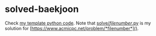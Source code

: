 # solved-baekjoon
Check [my template python code](template.py). Note that [solve/*filenumber*.py]() is my solution for [https://www.acmicpc.net/problem/*filenumber*]().